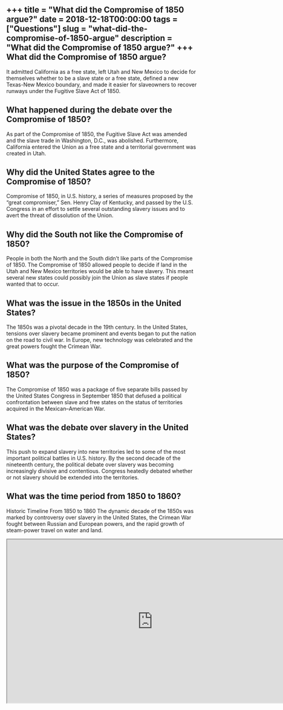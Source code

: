 +++
title = "What did the Compromise of 1850 argue?"
date = 2018-12-18T00:00:00
tags = ["Questions"]
slug = "what-did-the-compromise-of-1850-argue"
description = "What did the Compromise of 1850 argue?"
+++
What did the Compromise of 1850 argue?
--------------------------------------

It admitted California as a free state, left Utah and New Mexico to decide for themselves whether to be a slave state or a free state, defined a new Texas-New Mexico boundary, and made it easier for slaveowners to recover runways under the Fugitive Slave Act of 1850.

What happened during the debate over the Compromise of 1850?
------------------------------------------------------------

As part of the Compromise of 1850, the Fugitive Slave Act was amended and the slave trade in Washington, D.C., was abolished. Furthermore, California entered the Union as a free state and a territorial government was created in Utah.

Why did the United States agree to the Compromise of 1850?
----------------------------------------------------------

Compromise of 1850, in U.S. history, a series of measures proposed by the “great compromiser,” Sen. Henry Clay of Kentucky, and passed by the U.S. Congress in an effort to settle several outstanding slavery issues and to avert the threat of dissolution of the Union.

Why did the South not like the Compromise of 1850?
--------------------------------------------------

People in both the North and the South didn’t like parts of the Compromise of 1850. The Compromise of 1850 allowed people to decide if land in the Utah and New Mexico territories would be able to have slavery. This meant several new states could possibly join the Union as slave states if people wanted that to occur.

What was the issue in the 1850s in the United States?
-----------------------------------------------------

The 1850s was a pivotal decade in the 19th century. In the United States, tensions over slavery became prominent and events began to put the nation on the road to civil war. In Europe, new technology was celebrated and the great powers fought the Crimean War.

What was the purpose of the Compromise of 1850?
-----------------------------------------------

The Compromise of 1850 was a package of five separate bills passed by the United States Congress in September 1850 that defused a political confrontation between slave and free states on the status of territories acquired in the Mexican–American War.

What was the debate over slavery in the United States?
------------------------------------------------------

This push to expand slavery into new territories led to some of the most important political battles in U.S. history. By the second decade of the nineteenth century, the political debate over slavery was becoming increasingly divisive and contentious. Congress heatedly debated whether or not slavery should be extended into the territories.

What was the time period from 1850 to 1860?
-------------------------------------------

Historic Timeline From 1850 to 1860 The dynamic decade of the 1850s was marked by controversy over slavery in the United States, the Crimean War fought between Russian and European powers, and the rapid growth of steam-power travel on water and land.

<iframe allow="accelerometer; autoplay; clipboard-write; encrypted-media; gyroscope; picture-in-picture" allowfullscreen="" class="__youtube_prefs__  epyt-is-override  no-lazyload" data-no-lazy="1" data-origheight="433" data-origwidth="770" data-skipgform_ajax_framebjll="" height="433" id="_ytid_85233" loading="lazy" src="https://www.youtube.com/embed/tkdF8pOFUfI?enablejsapi=1&autoplay=0&cc_load_policy=0&cc_lang_pref=&iv_load_policy=1&loop=0&modestbranding=0&rel=1&fs=1&playsinline=0&autohide=2&theme=dark&color=red&controls=1&" title="YouTube player" width="770"></iframe>